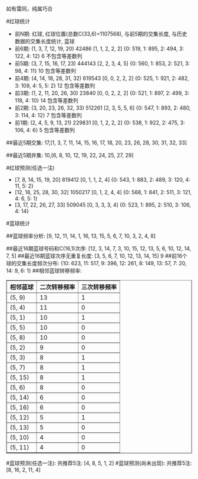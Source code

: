 <!-- 
.. title: 双色球2016150期(2016-12-22)数据分析报告
.. slug: slott-2016150-2016-12-22-report
.. date: 2016-12-23 08:00:00 UTC+08:00
.. tags: Lottery
.. link: 
.. description: 
.. type: text
-->

如有雷同，纯属巧合

<!-- TEASER_END-->

#红球统计

- 前N期: 红球, 红球位置(总数C(33,6)=1107568), 与前5期的交集长度, 与历史数据的交集长度统计, 蓝球
- 前6期: (1, 3, 7, 12, 19, 20) 42486 [1, 1, 2, 2, 2] {0: 519, 1: 895, 2: 494, 3: 122, 4: 12} 6 不包含等差数列
- 前5期: (3, 7, 15, 16, 17, 23) 444143 [2, 2, 3, 4, 5] {0: 560, 1: 853, 2: 521, 3: 98, 4: 11} 10 包含等差数列
- 前4期: (4, 14, 18, 28, 31, 32) 619543 [0, 0, 2, 2, 2] {0: 525, 1: 921, 2: 482, 3: 109, 4: 5, 5: 2} 12 包含等差数列
- 前3期: (1, 2, 11, 20, 26, 30) 23840 [0, 0, 2, 2, 2] {0: 521, 1: 897, 2: 499, 3: 118, 4: 10} 14 包含等差数列
- 前2期: (3, 20, 23, 26, 32, 33) 512261 [2, 3, 5, 5, 6] {0: 547, 1: 893, 2: 480, 3: 114, 4: 12} 7 包含等差数列
- 前1期: (2, 4, 5, 9, 13, 21) 229831 [0, 1, 2, 2, 2] {0: 538, 1: 922, 2: 475, 3: 106, 4: 6} 5 包含等差数列

##最近5期交集:
17,[1, 3, 7, 11, 14, 15, 16, 17, 18, 20, 23, 26, 28, 30, 31, 32, 33]

##最近5期并集:
10,[6, 8, 10, 12, 19, 22, 24, 25, 27, 29]

#红球预测(任选一注)

- [7, 8, 14, 15, 19, 20] 819412 [0, 1, 1, 2, 4] {0: 543, 1: 883, 2: 489, 3: 120, 4: 11, 5: 2}
- [12, 18, 25, 28, 30, 32] 1050217 [0, 1, 2, 4, 4] {0: 568, 1: 841, 2: 511, 3: 121, 4: 6, 5: 1}
- [3, 17, 22, 26, 27, 33] 509045 [0, 3, 3, 3, 4] {0: 523, 1: 895, 2: 510, 3: 106, 4: 14}

#蓝球统计

##蓝球频率分析:
[9, 12, 11, 14, 1, 16, 13, 15, 5, 6, 7, 10, 3, 2, 4, 8]

##最近16期蓝球号码和C(16,1)次序:
 [12, 3, 14, 7, 3, 10, 15, 12, 13, 5, 6, 10, 12, 14, 7, 5]
##最近16期蓝球次序无重复长度:
 [3, 5, 6, 7, 10, 12, 13, 14, 15] 9
##前16个球的交集长度频次分布:
{10: 623, 11: 517, 9: 396, 12: 261, 8: 149, 13: 57, 7: 20, 14: 9, 6: 1}
##相邻蓝球转移频率:
 <table border="1" class="table table-striped dataframe">
  <thead>
    <tr style="text-align: right;">
      <th>相邻蓝球</th>
      <th>二次转移频率</th>
      <th>三次转移频率</th>
    </tr>
  </thead>
  <tbody>
    <tr>
      <td>(5, 9)</td>
      <td>13</td>
      <td>1</td>
    </tr>
    <tr>
      <td>(5, 4)</td>
      <td>11</td>
      <td>0</td>
    </tr>
    <tr>
      <td>(5, 1)</td>
      <td>10</td>
      <td>1</td>
    </tr>
    <tr>
      <td>(5, 5)</td>
      <td>10</td>
      <td>0</td>
    </tr>
    <tr>
      <td>(5, 8)</td>
      <td>10</td>
      <td>0</td>
    </tr>
    <tr>
      <td>(5, 2)</td>
      <td>9</td>
      <td>0</td>
    </tr>
    <tr>
      <td>(5, 3)</td>
      <td>8</td>
      <td>1</td>
    </tr>
    <tr>
      <td>(5, 7)</td>
      <td>8</td>
      <td>1</td>
    </tr>
    <tr>
      <td>(5, 15)</td>
      <td>8</td>
      <td>1</td>
    </tr>
    <tr>
      <td>(5, 6)</td>
      <td>8</td>
      <td>0</td>
    </tr>
    <tr>
      <td>(5, 14)</td>
      <td>6</td>
      <td>0</td>
    </tr>
    <tr>
      <td>(5, 16)</td>
      <td>6</td>
      <td>0</td>
    </tr>
    <tr>
      <td>(5, 12)</td>
      <td>5</td>
      <td>1</td>
    </tr>
    <tr>
      <td>(5, 13)</td>
      <td>5</td>
      <td>0</td>
    </tr>
    <tr>
      <td>(5, 10)</td>
      <td>4</td>
      <td>0</td>
    </tr>
    <tr>
      <td>(5, 11)</td>
      <td>4</td>
      <td>0</td>
    </tr>
  </tbody>
</table>
#蓝球预测(任选一注):
共推荐5注: [4, 8, 5, 1, 2]
#蓝球预测(尚未出现):
共推荐5注: [8, 16, 2, 11, 4]


